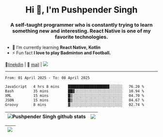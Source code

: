 <h1 align="center">Hi 👋, I'm Pushpender Singh</h1>
<h3 align="center">A self-taught programmer who is constantly trying to learn something new and interesting. React Native is one of my favorite technologies.</h3>

- 🌱 I’m currently learning **React Native, Kotlin**
- ⚡ Fun fact **I love to play Badminton and Football.**

👔[linekdin](https://www.linkedin.com/in/pushpender-singh-240061202/) | 📧 [mail](mailto:pushpendersingh694@gmail.com) | 
<a href="https://github.com/pushpender-singh-ap/pushpender-singh-ap">
    <img src="https://komarev.com/ghpvc/?username=pushpender-singh-ap&style=for-the-badge">
</a>


---

<!--START_SECTION:waka-->

```txt
From: 01 April 2025 - To: 08 April 2025

JavaScript   4 hrs 8 mins    ███████████████████░░░░░░   76.20 %
Bash         35 mins         ██▓░░░░░░░░░░░░░░░░░░░░░░   10.94 %
XML          15 mins         █▒░░░░░░░░░░░░░░░░░░░░░░░   04.70 %
JSON         15 mins         █▒░░░░░░░░░░░░░░░░░░░░░░░   04.67 %
Groovy       8 mins          ▓░░░░░░░░░░░░░░░░░░░░░░░░   02.74 %
```

<!--END_SECTION:waka-->


| <a><img align="center" src="https://github-readme-stats-iota-ecru-15.vercel.app/api?username=pushpender-singh-ap&show_icons=true&include_all_commits=true&theme=buefy&hide_border=true" alt="Pushpender Singh github stats" /></a> | <a><img align="center" src="https://github-readme-stats-iota-ecru-15.vercel.app/api/top-langs/?username=pushpender-singh-ap&layout=compact&theme=buefy&hide_border=true" /></a> |
| ------------- | ------------- |

| <a> <img align="left" src="https://github-readme-streak-stats.herokuapp.com/?user=pushpender-singh-ap" /></br> </a> |
| ------------- |

